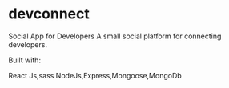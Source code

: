 # devconnect
Social App for Developers
A small social platform for connecting developers.

Built with:

React Js,sass
NodeJs,Express,Mongoose,MongoDb


